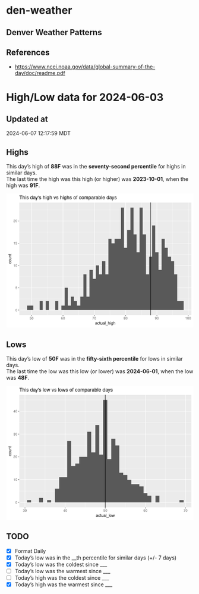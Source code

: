 

# den-weather

## Denver Weather Patterns

## References

- <https://www.ncei.noaa.gov/data/global-summary-of-the-day/doc/readme.pdf>

# High/Low data for 2024-06-03

## Updated at

2024-06-07 12:17:59 MDT

## Highs

This day’s high of **88F** was in the **seventy-second percentile** for
highs in similar days.  
The last time the high was this high (or higher) was **2023-10-01**,
when the high was **91F**.

![](readme_files/figure-commonmark/unnamed-chunk-4-1.png)

## Lows

This day’s low of **50F** was in the **fifty-sixth percentile** for lows
in similar days.  
The last time the low was this low (or lower) was **2024-06-01**, when
the low was **48F**.

![](readme_files/figure-commonmark/unnamed-chunk-6-1.png)

## TODO

- [x] Format Daily
- [x] Today’s low was in the \_\_th percentile for similar days (+/- 7
  days)
- [x] Today’s low was the coldest since \_\_\_
- [ ] Today’s low was the warmest since \_\_\_
- [ ] Today’s high was the coldest since \_\_\_
- [x] Today’s high was the warmest since \_\_\_
